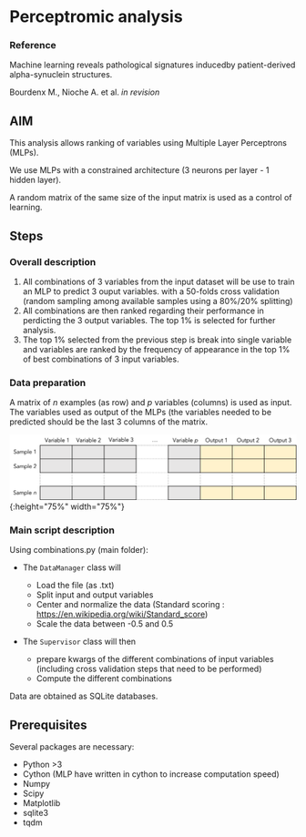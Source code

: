 # Perceptromic analysis

### Reference
Machine learning reveals pathological signatures inducedby patient-derived alpha-synuclein structures. 

Bourdenx M., Nioche A. et al. *in revision*


## AIM

This analysis allows ranking of variables using Multiple Layer Perceptrons (MLPs). 

We use MLPs with a constrained architecture (3 neurons per layer - 1 hidden layer). 

A random matrix of the same size of the input matrix is used as a control of learning.

## Steps
### Overall description

1. All combinations of 3 variables from the input dataset will be use to train an MLP to predict 3 ouput variables. with a 50-folds cross validation (random sampling among available samples using a 80%/20% splitting) 
2. All combinations are then ranked regarding their performance in perdicting the 3 output variables. The top 1% is selected for further analysis.
3. The top 1% selected from the previous step is break into single variable and variables are ranked by the frequency of appearance in the top 1% of best combinations of 3 input variables. 

### Data preparation

A matrix of *n* examples (as row) and *p* variables (columns) is used as input. 
The variables used as output of the MLPs (the variables needed to be predicted should be the last 3 columns of the matrix. 

![Example](https://github.com/MathieuBo/Perceptromic/blob/master/input_table.png){:height="75%" width="75%"}

### Main script description

Using combinations.py (main folder): 

* The ``DataManager`` class will
	* Load the file (as .txt)
	* Split input and output variables
	* Center and normalize the data (Standard scoring : https://en.wikipedia.org/wiki/Standard_score)
	* Scale the data between -0.5 and 0.5

* The ``Supervisor`` class will then
	* prepare kwargs of the different combinations of input variables (including cross validation steps that need to be performed)
	* Compute the different combinations

Data are obtained as SQLite databases.

## Prerequisites

Several packages are necessary:

* Python >3
* Cython (MLP have written in cython to increase computation speed)
* Numpy
* Scipy
* Matplotlib
* sqlite3
* tqdm
